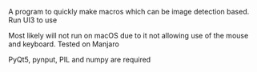 A program to quickly make macros which can be image detection based. Run UI3 to use

Most likely will not run on macOS due to it not allowing use of the mouse and keyboard. Tested on Manjaro

PyQt5, pynput, PIL and numpy are required